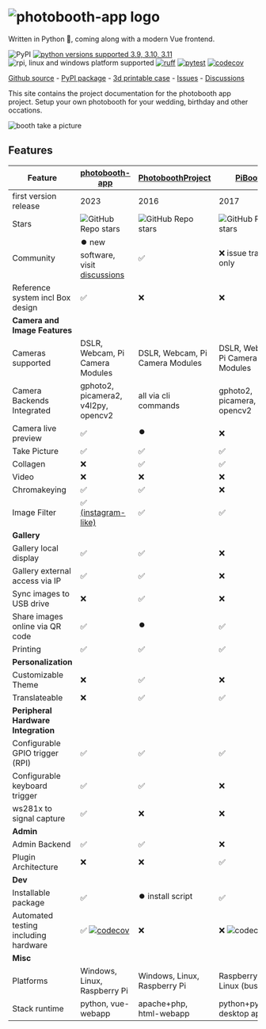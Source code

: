 # ![photobooth-app logo](https://raw.githubusercontent.com/mgrl/photobooth-app/main/assets/logo/logo-text-black-transparent.png)

Written in Python 🐍, coming along with a modern Vue frontend.

![PyPI](https://img.shields.io/pypi/v/photobooth-app)
[![python versions supported 3.9, 3.10, 3.11](https://img.shields.io/pypi/pyversions/photobooth-app)](https://pypi.org/project/photobooth-app/)
![rpi, linux and windows platform supported](https://img.shields.io/badge/platform-rpi%20%7C%20linux%20%7C%20windows-lightgrey)
[![ruff](https://github.com/mgrl/photobooth-app/actions/workflows/ruff.yml/badge.svg)](https://github.com/mgrl/photobooth-app/actions/workflows/ruff.yml)
[![pytest](https://github.com/mgrl/photobooth-app/actions/workflows/pytests.yml/badge.svg)](https://github.com/mgrl/photobooth-app/actions/workflows/pytests.yml)
[![codecov](https://codecov.io/gh/mgrl/photobooth-app/branch/dev/graph/badge.svg?token=SBB5DGX17V)](https://codecov.io/gh/mgrl/photobooth-app)

[Github source](https://github.com/mgrl/photobooth-app/) - [PyPI package](https://pypi.org/project/photobooth-app/) - [3d printable case](https://github.com/mgrl/photobooth-3d/) - [Issues](https://github.com/mgrl/photobooth-app/issues) - [Discussions](https://github.com/mgrl/photobooth-app/discussions)

This site contains the project documentation for the
photobooth app project.
Setup your own photobooth for your wedding, birthday and other occations.

![booth take a picture](./assets/take-picture.gif)

## Features

| Feature | [photobooth-app](https://github.com/mgrl/photobooth-app/) | [PhotoboothProject](https://github.com/PhotoboothProject/photobooth) | [PiBooth](https://github.com/pibooth/pibooth) |
|---|---|---|---|
| first version release | 2023 | 2016 | 2017 |
| Stars |![GitHub Repo stars](https://img.shields.io/github/stars/mgrl/photobooth-app?style=social)| ![GitHub Repo stars](https://img.shields.io/github/stars/PhotoboothProject/photobooth?style=social) |![GitHub Repo stars](https://img.shields.io/github/stars/pibooth/pibooth?style=social) |
| Community | ⏺️ new software, visit [discussions](https://github.com/mgrl/photobooth-app/discussions) | ✅ | ❌ issue tracker only |
| Reference system incl Box design | ✅ | ❌ | ❌ |
| **Camera and Image Features** |
| Cameras supported | DSLR, Webcam, Pi Camera Modules | DSLR, Webcam, Pi Camera Modules | DSLR, Webcam, Pi Camera Modules |
| Camera Backends Integrated | gphoto2, picamera2, v4l2py, opencv2 | all via cli commands | gphoto2, picamera, opencv2  |
| Camera live preview | ✅ | ⏺️ | ❌ |
| Take Picture | ✅ | ✅ | ✅ |
| Collagen | ❌ | ✅ | ✅ |
| Video | ❌ | ❌ | ❌ |
| Chromakeying | ✅ | ✅ | ❌ |
| Image Filter | ✅ [(instagram-like)](https://github.com/mgrl/pilgram2) | ✅ | ✅ |
| **Gallery** |
| Gallery local display | ✅ | ✅ | ❌ |
| Gallery external access via IP | ✅ | ✅ | ❌ |
| Sync images to USB drive | ❌ | ✅ | ❌ |
| Share images online via QR code | ✅ | ⏺️ | ✅ |
| Printing | ✅ | ✅ | ✅ |
| **Personalization** |
| Customizable Theme | ❌ | ✅ | ❌ |
| Translateable | ❌ | ✅ | ✅ |
| **Peripheral Hardware Integration** |
| Configurable GPIO trigger (RPI) | ✅ | ✅ | ✅ |
| Configurable keyboard trigger | ✅ | ✅ | ❌ |
| ws281x to signal capture | ✅ | ❌ | ❌ |
| **Admin** |
| Admin Backend | ✅ | ✅ | ❌ |
| Plugin Architecture | ❌ | ❌ | ✅ |
| **Dev** |
| Installable package | ✅ | ⏺️ install script | ✅ |
| Automated testing including hardware | ✅ [![codecov](https://codecov.io/gh/mgrl/photobooth-app/branch/main/graph/badge.svg?token=SBB5DGX17V)](https://codecov.io/gh/mgrl/photobooth-app) | ❌ | ❌ ![codecov](https://codecov.io/gh/pibooth/pibooth/branch/master/graph/badge.svg) |
| **Misc** |
| Platforms | Windows, Linux, Raspberry Pi | Windows, Linux, Raspberry Pi | Raspberry Pi, Linux (buster) |
| Stack runtime | python, vue-webapp | apache+php, html-webapp | python+pygame, desktop app |
